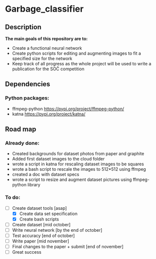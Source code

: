 # Garbage_classifier


## Description
**The main goals of this repository are to:**
- Create a functional neural network
- Create python scripts for editing and augmenting images to fit a specified size for the network
- Keep track of all progress as the whole project will be used to write a publication for the SOČ competition


## Dependencies
### Python packages:
- ffmpeg-python <https://pypi.org/project/ffmpeg-python/>
- katna <https://pypi.org/project/katna/>


## Road map
### Already done:
- Created backgrounds for dataset photos from paper and graphite
- Added first dataset images to the cloud folder
- wrote a script in katna for rescaling dataset images to be squares
- wrote a bash script to rescale the images to 512*512 using ffmpeg
- created a doc with dataset specs
- wrote a script to resize and augment dataset pictures using ffmpeg-python library


### To do:
- [ ] Create dataset tools [asap]
    - [x] Create data set specification
    - [x] Create bash scripts
- [ ] Create dataset [mid october]
- [ ] Write neural network [by the end of october]
- [ ] Test accuracy [end of october]
- [ ] Write paper [mid november]
- [ ] Final changes to the paper + submit [end of november]
- [ ] Great success
